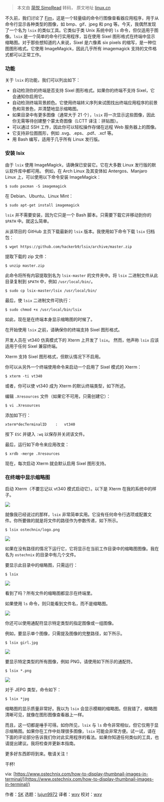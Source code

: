 > 本文由 [简悦 SimpRead](http://ksria.com/simpread/) 转码， 原文地址 [linux.cn](https://linux.cn/article-10538-1.html)

不久前，我们讨论了 [Fim](https://www.ostechnix.com/how-to-display-images-in-the-terminal/)，这是一个轻量级的命令行图像查看器应用程序，用于从命令行显示各种类型的图像，如 bmp、gif、jpeg 和 png 等。今天，我偶然发现了一个名为 `lsix` 的类似工具。它类似于类 Unix 系统中的 `ls` 命令，但仅适用于图像。`lsix` 是一个简单的命令行实用程序，旨在使用 Sixel 图形格式在终端中显示缩略图。对于那些想知道的人来说，Sixel 是六像素 six pixels 的缩写，是一种位图图形格式。它使用 ImageMagick，因此几乎所有 imagemagick 支持的文件格式都可以正常工作。

### 功能

关于 `lsix` 的功能，我们可以列出如下：

*   自动检测你的终端是否支持 Sixel 图形格式。如果你的终端不支持 Sixel，它会通知你启用它。
*   自动检测终端背景颜色。它使用终端转义序列来试图找出终端应用程序的前景色和背景色，并清楚地显示缩略图。
*   如果目录中有更多图像（通常大于 21 个），`lsix` 将一次显示这些图像，因此你无需等待创建整个蒙太奇图像（LCTT 译注：拼贴图）。
*   可以通过 SSH 工作，因此你可以轻松操作存储在远程 Web 服务器上的图像。
*   它支持非位图图形，例如 .svg、.eps、.pdf、.xcf 等。
*   用 Bash 编写，适用于几乎所有 Linux 发行版。

### 安装 lsix

由于 `lsix` 使用 ImageMagick，请确保已安装它。它在大多数 Linux 发行版的默认软件库中都可用。 例如，在 Arch Linux 及其变体如 Antergos、Manjaro Linux 上，可以使用以下命令安装 ImageMagick：

```
$ sudo pacman -S imagemagick
```

在 Debian、Ubuntu、Linux Mint：

```
$ sudo apt-get install imagemagick
```

`lsix` 并不需要安装，因为它只是一个 Bash 脚本。只需要下载它并移动到你的 `$PATH` 中。就这么简单。

从该项目的 GitHub 主页下载最新的 `lsix` 版本。我使用如下命令下载 `lsix` 归档包：

```
$ wget https://github.com/hackerb9/lsix/archive/master.zip
```

提取下载的 zip 文件：

```
$ unzip master.zip
```

此命令将所有内容提取到名为 `lsix-master` 的文件夹中。将 `lsix` 二进制文件从此目录复制到 `$PATH` 中，例如 `/usr/local/bin/`。

```
$ sudo cp lsix-master/lsix /usr/local/bin/
```

最后，使 `lsix` 二进制文件可执行：

```
$ sudo chmod +x /usr/local/bin/lsix
```

如此，现在是在终端本身显示缩略图的时候了。

在开始使用 `lsix` 之前，请确保你的终端支持 Sixel 图形格式。

开发人员在 vt340 仿真模式下的 Xterm 上开发了 `lsix`。 然而，他声称 `lsix` 应该适用于任何 Sixel 兼容终端。

Xterm 支持 Sixel 图形格式，但默认情况下不启用。

你可以从另外一个终端使用命令来启动一个启用了 Sixel 模式的 Xterm：

```
$ xterm -ti vt340
```

或者，你可以使 vt340 成为 Xterm 的默认终端类型，如下所述。

编辑 `.Xresources` 文件（如果它不可用，只需创建它）：

```
$ vi .Xresources
```

添加如下行：

```
xterm*decTerminalID    :   vt340
```

按下 `ESC` 并键入 `:wq` 以保存并关闭该文件。

最后，运行如下命令来应用改变：

```
$ xrdb -merge .Xresources
```

现在，每次启动 Xterm 就会默认启用 Sixel 图形支持。

### 在终端中显示缩略图

启动 Xterm（不要忘记以 vt340 模式启动它）。以下是 Xterm 在我的系统中的样子。

![](https://img.linux.net.cn/data/attachment/album/201902/15/100524vto46pbshmy191u0.png)

就像我已经说过的那样，`lsix` 非常简单实用。它没有任何命令行选项或配置文件。你所要做的就是将文件的路径作为参数传递，如下所示。

```
$ lsix ostechnix/logo.png
```

![](https://img.linux.net.cn/data/attachment/album/201902/15/100525z9m9438lbmtnhm73.png)

如果在没有路径的情况下运行它，它将显示在当前工作目录中的缩略图图像。我在名为 `ostechnix` 的目录中有几个文件。

要显示此目录中的缩略图，只需运行：

```
$ lsix
```

![](https://img.linux.net.cn/data/attachment/album/201902/15/100526evvw8sn88vdjjqst.png)

看到了吗？所有文件的缩略图都显示在终端里。

如果使用 `ls` 命令，则只能看到文件名，而不是缩略图。

![](https://img.linux.net.cn/data/attachment/album/201902/15/100527klbh0zdlem5d5a0e.png)

你还可以使用通配符显示特定类型的指定图像或一组图像。

例如，要显示单个图像，只需提及图像的完整路径，如下所示。

```
$ lsix girl.jpg
```

![](https://img.linux.net.cn/data/attachment/album/201902/15/100528uecowkopkv5800kx.png)

要显示特定类型的所有图像，例如 PNG，请使用如下所示的通配符。

```
$ lsix *.png
```

![](https://img.linux.net.cn/data/attachment/album/201902/15/100530s2k9rck919m9zmmt.png)

对于 JEPG 类型，命令如下：

```
$ lsix *jpg
```

缩略图的显示质量非常好。我以为 `lsix` 会显示模糊的缩略图。但我错了，缩略图清晰可见，就像在图形图像查看器上一样。

而且，这一切都是唾手可得。如你所见，`lsix` 与 `ls` 命令非常相似，但它仅用于显示缩略图。如果你在工作中处理很多图像，`lsix` 可能会非常方便。试一试，请在下面的评论部分告诉我们你对此实用程序的看法。如果你知道任何类似的工具，也请提出建议。我将检查并更新本指南。

更多好东西即将到来。敬请关注！

干杯!

via: [https://www.ostechnix.com/how-to-display-thumbnail-images-in-terminal/](https://www.ostechnix.com/how-to-display-thumbnail-images-in-terminal/)

作者：[SK](https://www.ostechnix.com/author/sk/) 选题：[lujun9972](https://github.com/lujun9972) 译者：[wxy](https://github.com/wxy) 校对：[wxy](https://github.com/wxy)